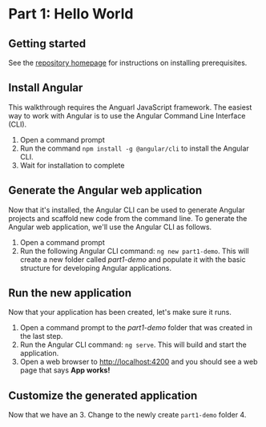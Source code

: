 # Part 1: Hello World

## Getting started
See the [repository homepage](../README.md) for instructions on installing prerequisites.

## Install Angular
This walkthrough requires the Anguarl JavaScript framework. The easiest way to work with Angular is to use the Angular Command Line Interface (CLI).
1. Open a command prompt
2. Run the command `npm install -g @angular/cli` to install the Angular CLI.
3. Wait for installation to complete

## Generate the Angular web application
Now that it's installed, the Angular CLI can be used to generate Angular projects and scaffold new code from the command line. To generate the Angular web application, we'll use the Angular CLI as follows.
1. Open a command prompt
2. Run the following Angular CLI command: `ng new part1-demo`.  This will create a new folder called *part1-demo* and populate it with the basic structure for developing Angular applications.

## Run the new application
Now that your application has been created, let's make sure it runs.
1. Open a command prompt to the *part1-demo* folder that was created in the last step.
2. Run the Angular CLI command: `ng serve`.  This will build and start the application.
3. Open a web browser to [http://localhost:4200](http://localhost:4200) and you should see a web page that says **App works!**

## Customize the generated application
Now that we have an 
3. Change to the newly create `part1-demo` folder
4. 